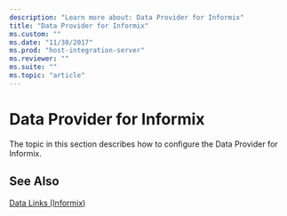 ```yaml
---
description: "Learn more about: Data Provider for Informix"
title: "Data Provider for Informix"
ms.custom: ""
ms.date: "11/30/2017"
ms.prod: "host-integration-server"
ms.reviewer: ""
ms.suite: ""
ms.topic: "article"
---
```

# Data Provider for Informix
The topic in this section describes how to configure the Data Provider for Informix.  
  
## See Also  
 [Data Links (Informix)](../core/data-links-informix.md)
